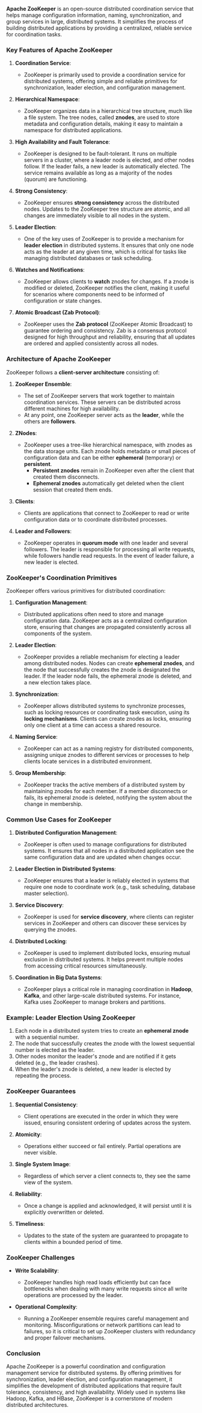 **Apache ZooKeeper** is an open-source distributed coordination service that helps manage configuration information, naming, synchronization, and group services in large, distributed systems. It simplifies the process of building distributed applications by providing a centralized, reliable service for coordination tasks.

### Key Features of Apache ZooKeeper

1. **Coordination Service**:
   - ZooKeeper is primarily used to provide a coordination service for distributed systems, offering simple and reliable primitives for synchronization, leader election, and configuration management.

2. **Hierarchical Namespace**:
   - ZooKeeper organizes data in a hierarchical tree structure, much like a file system. The tree nodes, called **znodes**, are used to store metadata and configuration details, making it easy to maintain a namespace for distributed applications.

3. **High Availability and Fault Tolerance**:
   - ZooKeeper is designed to be fault-tolerant. It runs on multiple servers in a cluster, where a leader node is elected, and other nodes follow. If the leader fails, a new leader is automatically elected. The service remains available as long as a majority of the nodes (quorum) are functioning.

4. **Strong Consistency**:
   - ZooKeeper ensures **strong consistency** across the distributed nodes. Updates to the ZooKeeper tree structure are atomic, and all changes are immediately visible to all nodes in the system.

5. **Leader Election**:
   - One of the key uses of ZooKeeper is to provide a mechanism for **leader election** in distributed systems. It ensures that only one node acts as the leader at any given time, which is critical for tasks like managing distributed databases or task scheduling.

6. **Watches and Notifications**:
   - ZooKeeper allows clients to **watch** znodes for changes. If a znode is modified or deleted, ZooKeeper notifies the client, making it useful for scenarios where components need to be informed of configuration or state changes.

7. **Atomic Broadcast (Zab Protocol)**:
   - ZooKeeper uses the **Zab protocol** (ZooKeeper Atomic Broadcast) to guarantee ordering and consistency. Zab is a consensus protocol designed for high throughput and reliability, ensuring that all updates are ordered and applied consistently across all nodes.

### Architecture of Apache ZooKeeper

ZooKeeper follows a **client-server architecture** consisting of:

1. **ZooKeeper Ensemble**:
   - The set of ZooKeeper servers that work together to maintain coordination services. These servers can be distributed across different machines for high availability.
   - At any point, one ZooKeeper server acts as the **leader**, while the others are **followers**.

2. **ZNodes**:
   - ZooKeeper uses a tree-like hierarchical namespace, with znodes as the data storage units. Each znode holds metadata or small pieces of configuration data and can be either **ephemeral** (temporary) or **persistent**.
     - **Persistent znodes** remain in ZooKeeper even after the client that created them disconnects.
     - **Ephemeral znodes** automatically get deleted when the client session that created them ends.

3. **Clients**:
   - Clients are applications that connect to ZooKeeper to read or write configuration data or to coordinate distributed processes.

4. **Leader and Followers**:
   - ZooKeeper operates in **quorum mode** with one leader and several followers. The leader is responsible for processing all write requests, while followers handle read requests. In the event of leader failure, a new leader is elected.

### ZooKeeper's Coordination Primitives

ZooKeeper offers various primitives for distributed coordination:

1. **Configuration Management**:
   - Distributed applications often need to store and manage configuration data. ZooKeeper acts as a centralized configuration store, ensuring that changes are propagated consistently across all components of the system.

2. **Leader Election**:
   - ZooKeeper provides a reliable mechanism for electing a leader among distributed nodes. Nodes can create **ephemeral znodes**, and the node that successfully creates the znode is designated the leader. If the leader node fails, the ephemeral znode is deleted, and a new election takes place.

3. **Synchronization**:
   - ZooKeeper allows distributed systems to synchronize processes, such as locking resources or coordinating task execution, using its **locking mechanisms**. Clients can create znodes as locks, ensuring only one client at a time can access a shared resource.

4. **Naming Service**:
   - ZooKeeper can act as a naming registry for distributed components, assigning unique znodes to different services or processes to help clients locate services in a distributed environment.

5. **Group Membership**:
   - ZooKeeper tracks the active members of a distributed system by maintaining znodes for each member. If a member disconnects or fails, its ephemeral znode is deleted, notifying the system about the change in membership.

### Common Use Cases for ZooKeeper

1. **Distributed Configuration Management**:
   - ZooKeeper is often used to manage configurations for distributed systems. It ensures that all nodes in a distributed application see the same configuration data and are updated when changes occur.

2. **Leader Election in Distributed Systems**:
   - ZooKeeper ensures that a leader is reliably elected in systems that require one node to coordinate work (e.g., task scheduling, database master selection).

3. **Service Discovery**:
   - ZooKeeper is used for **service discovery**, where clients can register services in ZooKeeper and others can discover these services by querying the znodes.

4. **Distributed Locking**:
   - ZooKeeper is used to implement distributed locks, ensuring mutual exclusion in distributed systems. It helps prevent multiple nodes from accessing critical resources simultaneously.

5. **Coordination in Big Data Systems**:
   - ZooKeeper plays a critical role in managing coordination in **Hadoop**, **Kafka**, and other large-scale distributed systems. For instance, Kafka uses ZooKeeper to manage brokers and partitions.

### Example: Leader Election Using ZooKeeper

1. Each node in a distributed system tries to create an **ephemeral znode** with a sequential number.
2. The node that successfully creates the znode with the lowest sequential number is elected as the leader.
3. Other nodes monitor the leader's znode and are notified if it gets deleted (e.g., the leader crashes).
4. When the leader's znode is deleted, a new leader is elected by repeating the process.

### ZooKeeper Guarantees

1. **Sequential Consistency**:
   - Client operations are executed in the order in which they were issued, ensuring consistent ordering of updates across the system.
   
2. **Atomicity**:
   - Operations either succeed or fail entirely. Partial operations are never visible.
   
3. **Single System Image**:
   - Regardless of which server a client connects to, they see the same view of the system.

4. **Reliability**:
   - Once a change is applied and acknowledged, it will persist until it is explicitly overwritten or deleted.

5. **Timeliness**:
   - Updates to the state of the system are guaranteed to propagate to clients within a bounded period of time.

### ZooKeeper Challenges

- **Write Scalability**:
   - ZooKeeper handles high read loads efficiently but can face bottlenecks when dealing with many write requests since all write operations are processed by the leader.
   
- **Operational Complexity**:
   - Running a ZooKeeper ensemble requires careful management and monitoring. Misconfigurations or network partitions can lead to failures, so it is critical to set up ZooKeeper clusters with redundancy and proper failover mechanisms.

### Conclusion

Apache ZooKeeper is a powerful coordination and configuration management service for distributed systems. By offering primitives for synchronization, leader election, and configuration management, it simplifies the development of distributed applications that require fault tolerance, consistency, and high availability. Widely used in systems like Hadoop, Kafka, and HBase, ZooKeeper is a cornerstone of modern distributed architectures.
